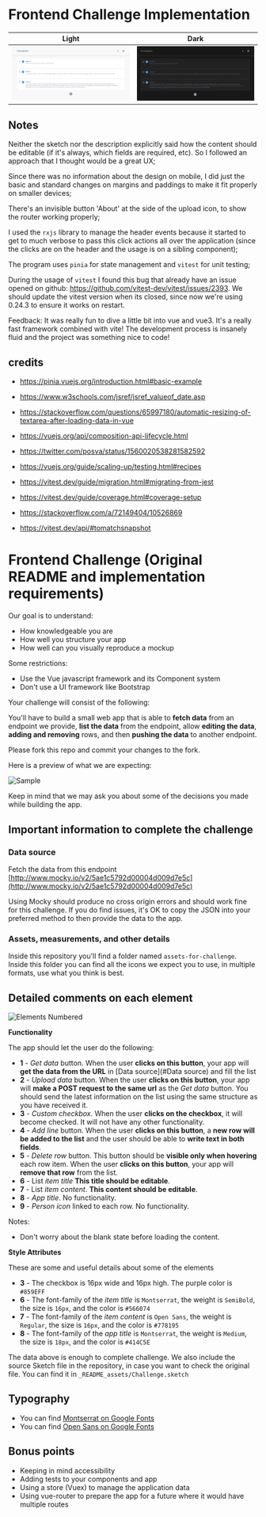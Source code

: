 # Frontend Challenge Implementation

|Light|Dark|
|----|-----|
|![Challenge Implemetation Screenshot](_README_assets/unbabel_challenge_implementation.png) |![Challenge Implemetation Dark Mode Screenshot](_README_assets/unbabel_challenge_implementation_dark.png)

## Notes

Neither the sketch nor the description explicitly said how the content should be editable (if it's always, which fields are required, etc). So I followed an approach that I thought would be a great UX;

Since there was no information about the design on mobile, I did just the basic and standard changes on margins and paddings to make it fit properly on smaller devices;

There's an invisible button 'About' at the side of the upload icon, to show the router working properly;

I used the `rxjs` library to manage the header events because it started to get to much verbose to pass this click actions all over the application (since the clicks are on the header and the usage is on a sibling component);

The program uses `pinia` for state management and `vitest` for unit testing;

During the usage of `vitest` I found this bug that already have an issue opened on github: <https://github.com/vitest-dev/vitest/issues/2393>. We should update the vitest version when its closed, since now we're using 0.24.3 to ensure it works on restart.

Feedback: It was really fun to dive a little bit into vue and vue3. It's a really fast framework combined with vite! The development process is insanely fluid and the project was something nice to code!

## credits

- <https://pinia.vuejs.org/introduction.html#basic-example>
- <https://www.w3schools.com/jsref/jsref_valueof_date.asp>
- <https://stackoverflow.com/questions/65997180/automatic-resizing-of-textarea-after-loading-data-in-vue>
- <https://vuejs.org/api/composition-api-lifecycle.html>
- <https://twitter.com/posva/status/1560020538281582592>

- <https://vuejs.org/guide/scaling-up/testing.html#recipes>
- <https://vitest.dev/guide/migration.html#migrating-from-jest>
- <https://vitest.dev/guide/coverage.html#coverage-setup>
- <https://stackoverflow.com/a/72149404/10526869>
- <https://vitest.dev/api/#tomatchsnapshot>

# Frontend Challenge (Original README and implementation requirements)

Our goal is to understand:

- How knowledgeable you are
- How well you structure your app
- How well can you visually reproduce a mockup

Some restrictions:

- Use the Vue javascript framework and its Component system
- Don't use a UI framework like Bootstrap

Your challenge will consist of the following:

You'll have to build a small web app that is able to **fetch data** from an endpoint we provide, **list the data** from the endpoint, allow **editing the data**, **adding and removing** rows, and then **pushing the data** to another endpoint.

Please fork this repo and commit your changes to the fork.

Here is a preview of what we are expecting:

![Sample](_README_assets/sample.png)

Keep in mind that we may ask you about some of the decisions you made while building the app.

## Important information to complete the challenge

### Data source

Fetch the data from this endpoint [http://www.mocky.io/v2/5ae1c5792d00004d009d7e5c](http://www.mocky.io/v2/5ae1c5792d00004d009d7e5c)

Using Mocky should produce no cross origin errors and should work fine for this challenge. If you do find issues, it's OK to copy the JSON into your preferred method to then provide the data to the app.

### Assets, measurements, and other details

Inside this repository you'll find a folder named `assets-for-challenge`. Inside this folder you can find all the icons we expect you to use, in multiple formats, use what you think is best.

## Detailed comments on each element

![Elements Numbered](_README_assets/challenge-elements-numbered.png)

**Functionality**

The app should let the user do the following:

- **1** - _Get data_ button. When the user **clicks on this button**, your app will **get the data from the URL** in [Data source](#Data source) and fill the list
- **2** - _Upload data_ button. When the user **clicks on this button**, your app will **make a POST request to the same url** as the _Get data_ button. You should send the latest information on the list using the same structure as you have received it.
- **3** - _Custom checkbox_. When the user **clicks on the checkbox**, it will become checked. It will not have any other functionality.
- **4** - _Add line_ button. When the user **clicks on this button**, a **new row will be added to the list** and the user should be able to **write text in both fields**.
- **5** - _Delete row_ button. This button should be **visible only when hovering** each row item. When the user **clicks on this button**, your app will **remove that row** from the list.
- **6** - List _item title_ **This title should be editable**.
- **7** - List _item content_. **This content should be editable**.
- **8** - _App title_. No functionality.
- **9** - _Person icon_ linked to each row. No functionality.

Notes:

- Don't worry about the blank state before loading the content.

**Style Attributes**

These are some and useful details about some of the elements

- **3** - The checkbox is 16px wide and 16px high. The purple color is `#859EFF`
- **6** - The font-family of the _item title_ is `Montserrat`, the weight is `SemiBold`, the size is `16px`, and the color is `#566074`
- **7** - The font-family of the _item content_ is `Open Sans`, the weight is `Regular`, the size is `16px`, and the color is `#778195`
- **8** - The font-family of the _app title_ is `Montserrat`, the weight is `Medium`, the size is `18px`, and the color is `#414C5E`

The data above is enough to complete challenge. We also include the source Sketch file in the repository, in case you want to check the original file. You can find it in `_README_assets/Challenge.sketch`

## Typography

- You can find [Montserrat on Google Fonts](https://fonts.google.com/specimen/Montserrat)
- You can find [Open Sans on Google Fonts](https://fonts.google.com/specimen/Open+Sans)

## Bonus points

- Keeping in mind accessibility
- Adding tests to your components and app
- Using a store (Vuex) to manage the application data
- Using vue-router to prepare the app for a future where it would have multiple routes
